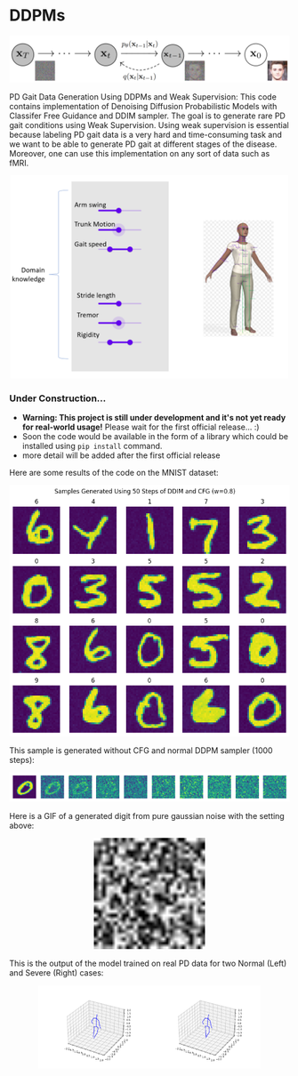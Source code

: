 # DDPMs

<p align="center">
  <img src="figs/diffusion-models-forwardbackward_process_ddpm.png">
</p>

PD Gait Data Generation Using DDPMs and Weak Supervision: This code contains implementation of Denoising Diffusion Probabilistic Models with Classifer Free Guidance and DDIM sampler. The goal is to generate rare PD gait conditions using Weak Supervision. Using weak supervision is essential because labeling PD gait data is a very hard and time-consuming task and we want to be able to generate PD gait at different stages of the disease. Moreover, one can use this implementation on any sort of data such as fMRI.

<p align="center">
  <img src="figs/weak.png"  width="500"> 
</p>

### Under Construction...
* **Warning: This project is still under development and it's not yet ready for real-world usage!** Please wait for the first official release... :)
* Soon the code would be available in the form of a library which could be installed using ```pip install``` command.
* more detail will be added after the first official release

Here are some results of the code on the MNIST dataset:

<p align="center">
  <img src="figs/download (2).png"">
</p>

This sample is generated without CFG and normal DDPM sampler (1000 steps):

<p align="center">
  <img src="figs/download (3).png" style="max-width: 270;">
</p>

Here is a GIF of a generated digit from pure gaussian noise with the setting above:

<p align="center">
  <img src="figs/ezgif.com-gif-maker.gif" autoplay loop width="200" height="200" speed="5.0"></video>
</p>

This is the output of the model trained on real PD data for two Normal (Left) and Severe (Right) cases:

<div style="display: flex; justify-content: center;">
  <img src="figs/skeleton_animation_36_0.gif" autoplay loop width="200" speed="5.0">
  <img src="figs/skeleton_animation_79_1.gif" autoplay loop width="200" speed="5.0">
</div>
